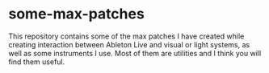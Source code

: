 # some-max-patches

This repository contains some of the max patches I have created while creating interaction between Ableton Live and visual or light systems, as well as some instruments I use. Most of them are utilities and I think you will find them useful.
